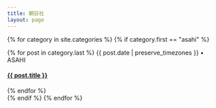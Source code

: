 ```yaml
---
title: 朝日社
layout: page
---
```

{% for category in site.categories %}
  {% if category.first == "asahi" %}
  <div>
    {% for post in category.last %}
    <span class="postdate">{{ post.date | preserve_timezones }}</span> • <span class="author">ASAHI</span> 
    <h4><a href="{{site.url}}{{site.baseurl}}{{ post.url }}">{{ post.title }}</a></h4>
    {% endfor %}
  </div>
  {% endif %}
{% endfor %}

